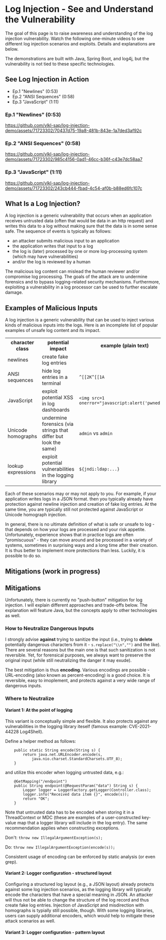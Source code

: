 # Log Injection - See and Understand the Vulnerability

The goal of this page is to raise awareness and understanding of the log injection vulnerability. Watch the following one-minute videos to see different log injection scenarios and exploits. Details and explanations are below.

The demonstrations are built with Java, Spring Boot, and log4j, but the vulnerability is not tied to these specific technologies.

## See Log Injection in Action

* Ep.1 "Newlines" (0:53)
* Ep.2 "ANSI Sequences" (0:58)
* Ep.3 "JavaScript" (1:11)

### Ep.1 "Newlines" (0:53)

https://github.com/vlkl-sap/log-injection-demo/assets/71723302/70437d75-19a8-481b-843e-1a7ded3af92c

### Ep.2 "ANSI Sequences" (0:58)

https://github.com/vlkl-sap/log-injection-demo/assets/71723302/985c4156-0ad1-46cc-b36f-c43e7dc58aa7

### Ep.3 "JavaScript" (1:11)

https://github.com/vlkl-sap/log-injection-demo/assets/71723302/243cb444-fbad-4c54-af0b-b88ed6fc107c


## What Is a Log Injection?

A log injection is a generic vulnerability that occurs when an application receives untrusted data (often that would be data in an http request) and writes this data to a log without making sure that the data is in some sense safe. The sequence of events is typically as follows:

* an attacker submits malicious input to an application
* the application writes that input to a log
* the log is (later) processed by one or more log-processing system (which may have vulnerabilities)
* and/or the log is reviewed by a human

The malicious log content can mislead the human reviewer and/or compromise log processing. The goals of the attack are to undermine forensics and to bypass logging-related security mechanisms. Furthermore, exploiting a vulnerability in a log processor can be used to further escalate damage.


## Examples of Malicious Inputs

A log injection is a generic vulnerability that can be used to inject various kinds of malicious inputs into the logs.  Here is an incomplete list of popular examples of unsafe log content and its impact.

<table><tbody>
<tr><th>character class </th><th> potential impact </th><th> example (plain text)</th></tr>
<tr><td>newlines   </td><td>     create fake log entries</td></tr>
<tr><td>ANSI sequences </td><td>  hide log entries in a terminal </td><td> <code>^[[2K^[[1A</code></td></tr>
<tr><td>JavaScript  </td><td>    exploit potential XSS in log dashboards </td><td> <code>&lt;img src=1 onerror="javascript:alert('pwned')"&gt;</code></td></tr>
<tr><td>Unicode homographs     </td><td>   undermine forensics (via strings that differ but look the same) </td><td> <code>admin</code> vs <code>аdmin</code></td></tr>
<tr><td>lookup expressions </td><td>     exploit potential vulnerabilities in the logging library </td><td> <code>${jndi:ldap:...}</code></td></tr>
</tbody></table>

Each of these scenarios may or may not apply to you. For example, if your application writes logs in a JSON format. then you typically already have protection against newline injection and creation of fake log entries. At the same time, you are typically still not protected against JavaScript or Unicode homograph injection.

In general, there is no ultimate definition of what is safe or unsafe to log - that depends on how your logs are processed and your risk appetite. Unfortunately, experience shows that in practice logs are often "promiscuous" - they can move around and be processed in a variety of systems, sometimes in surprising ways and a long time after their creation. It is thus better to implement more protections than less. Luckily, it is possible to do so.

## Mitigations (work in progress)

## Mitigations

Unfortunately, there is currently no "push-button" mitigation for log injection. I will explain different approaches and trade-offs below. The explanation will feature Java, but the concepts apply to other technologies as well.

### How to Neutralize Dangerous Inputs

I strongly advise **against** trying to sanitize the input (i.e., trying to **delete** potentially dangerous characters from it - `s.replace("\\n","")` and the like). There are several reasons but the main one is that such sanitization is not reversible. Yet, for forensical purposes, we always want to preserve the original input (while still neutralizing the danger it may exude). 

The best mitigation is thus **encoding**. Various encodings are possible - URL-encoding (also known as percent-encoding) is a good choice. It is reversible, easy to imoplement, and protects against a very wide range of dangerous inputs.

### Where to Neutralize

#### Variant 1: At the point of logging

This variant is conceptually simple and flexible. It also protects against any vulnerabilities in the logging library iteself (famous example: CVE-2021-44228 Log4Shell).

Define a helper method as follows:
```
    public static String encode(String s) {
        return java.net.URLEncoder.encode(s,
            java.nio.charset.StandardCharsets.UTF_8);
    }
```
and utilize this encoder when logging untrusted data, e.g.:
```
    @GetMapping("/endpoint")
    public String endpoint(@RequestParam("data") String s) {
        Logger logger = LoggerFactory.getLogger(Controller.class);
        logger.info("Received data item {}", encode(s));
        return "OK";
    }
```
Note that untrusted data has to be encoded when storing it in a ThreadContext or MDC (these are examples of a user-constructed key-value map that a logger library will include in the log entry). The same recommendation applies when constructing exceptions.

Don't: `throw new IllegalArgumentException(s);`

Do: `throw new IllegalArgumentException(encode(s));`

Consistent usage of encoding can be enforced by static analysis (or even grep).


#### Variant 2: Logger configuration - structured layout

Configuring a structured log layout (e.g., a JSON layout) already protects against some log injection scenarios, as the logging library will typically encode the characters that have a special meaning in JSON. An attacker will thus not be able to change the structure of the log record and thus create fake log entries. Injection of JavaScript and misdirection with homographs is typially still possible, though. With some logging libraries, users can supply additional encoders, which would help to mitigate these attack scenarios as well.

#### Variant 3: Logger configuration - pattern layout


